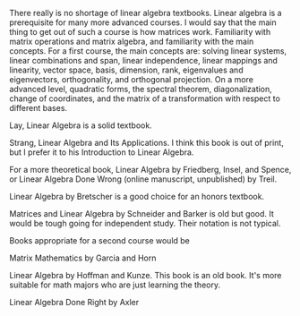 There really is no shortage of linear algebra textbooks. Linear algebra is a prerequisite for many more advanced courses. I would say that the main thing to get out of such a course is how matrices work. Familiarity with matrix operations and matrix algebra, and familiarity with the main concepts. For a first course, the main concepts are: solving linear systems, linear combinations and span, linear independence, linear mappings and linearity, vector space, basis, dimension, rank, eigenvalues and eigenvectors, orthogonality, and orthogonal projection. On a more advanced level, quadratic forms, the spectral theorem, diagonalization, change of coordinates, and the matrix of a transformation with respect to different bases.

Lay, Linear Algebra is a solid textbook. 

Strang, Linear Algebra and Its Applications. I think this book is out of print, but I prefer it to his Introduction to Linear Algebra.

For a more theoretical book, Linear Algebra by Friedberg, Insel, and Spence, or Linear Algebra Done Wrong (online manuscript, unpublished) by Treil.

Linear Algebra by Bretscher is a good choice for an honors textbook.

Matrices and Linear Algebra by Schneider and Barker is old but good. It would be tough going for independent study. Their notation is not typical.

Books appropriate for a second course would be

Matrix Mathematics by Garcia and Horn

Linear Algebra by Hoffman and Kunze. This book is an old book. It's more suitable for math majors who are just learning the theory.

Linear Algebra Done Right by Axler
